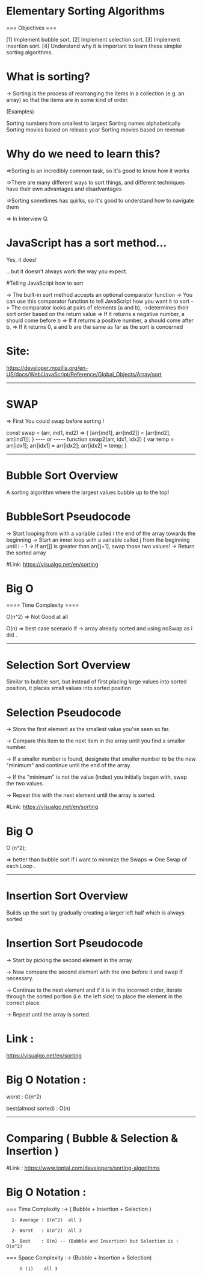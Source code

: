#  Elementary Sorting Algorithms  #

=== Objectives ===
 
[1] Implement bubble sort.
[2] Implement selection sort.
[3] Implement insertion sort.
[4] Understand why it is important to learn these simpler sorting algorithms.


# What is sorting?

-> Sorting is the process of rearranging the items in a collection (e.g. an array) so that the items are in some kind of order.

(Examples)

Sorting numbers from smallest to largest
Sorting names alphabetically
Sorting movies based on release year
Sorting movies based on revenue

# Why do we need to learn this?

=>Sorting is an incredibly common task, so it's good to know how it works

=>There are many different ways to sort things, and different techniques have their own advantages and disadvantages

=>Sorting sometimes has quirks, so it's good to understand how to navigate them

=> In Interview Q.


# JavaScript has a sort method...
Yes, it does!

...but it doesn't always work the way you expect.

#Telling JavaScript how to sort

-> The built-in sort method accepts an optional comparator function
-> You can use this comparator function to tell JavaScript how you want it to sort
-> The comparator looks at pairs of elements (a and b), ->determines their sort order based on the return value
   => If it returns a negative number, a should come before b
   => If it returns a positive number, a should come after b,
   => If it returns 0, a and b are the same as far as the sort is concerned


# Site: 
https://developer.mozilla.org/en-US/docs/Web/JavaScript/Reference/Global_Objects/Array/sort

-------------------------------------------------------

# SWAP 
=> First You could swap before sorting !

const swap = (arr, ind1, ind2) => {
   [arr[ind1], arr[ind2]] = [arr[ind2], arr[ind1]];
}
---- or -----
function swap2(arr, idx1, idx2) {
   var temp = arr[idx1];
   arr[idx1] = arr[idx2];
   arr[idx2] = temp;
}

-------------------------------------------------------

#  Bubble Sort Overview  #

A sorting algorithm where the largest values bubble up to the top!


# BubbleSort Pseudocode #

-> Start looping from with a variable called i the end of the array towards the beginning
-> Start an inner loop with a variable called j from the beginning until i - 1
-> If arr[j] is greater than arr[j+1], swap those two values!
-> Return the sorted array

#Link:
https://visualgo.net/en/sorting


# Big O 
==== Time Complexity ====

O(n^2)  => Not Good at all

O(n)    => best case scenario if -> array already sorted and using noSwap as i did .




-------------------------------------------------------

#  Selection Sort Overview  #

Similar to bubble sort, but instead of first placing large values into sorted position, it places small values into sorted position

# Selection Pseudocode #

-> Store the first element as the smallest value you've seen so far.

-> Compare this item to the next item in the array until you find a smaller number.

-> If a smaller number is found, designate that smaller number to be the new "minimum" and              continue until the end of the array.

-> If the "minimum" is not the value (index) you initially began with, swap the two values.

-> Repeat this with the next element until the array is sorted.

#Link: 
https://visualgo.net/en/sorting

# Big O 

O (n^2); 

=> better than bubble sort if i want to minmize the Swaps 
=> One Swap of each Loop .


-------------------------------------------------------

# Insertion Sort Overview #

Builds up the sort by gradually creating a larger left half which is always sorted

# Insertion Sort Pseudocode #

-> Start by picking the second element in the array

-> Now compare the second element with the one before it and swap if necessary.

-> Continue to the next element and if it is in the incorrect order, iterate through the sorted          portion (i.e. the left side) to place the element in the correct place.

-> Repeat until the array is sorted.

# Link :
https://visualgo.net/en/sorting



# Big O Notation :

worst : O(n^2)

best(almost sorted) : O(n)


-------------------------------------------------------

# Comparing  ( Bubble & Selection & Insertion )

#Link :
https://www.toptal.com/developers/sorting-algorithms



# Big O Notation : 

=== Time Complexity :->
   ( Bubble + Insertion + Selection )

      1- Average : O(n^2)  all 3

      2- Worst   : O(n^2)  all 3

      3- Best    : O(n) -- (Bubble and Insertion) but Selection is : O(n^2)


=== Space Complexity :->
      (Bubble + Insertion + Selection)

         O (1)    all 3



         

